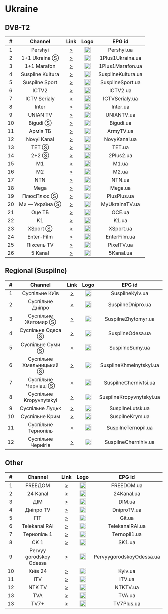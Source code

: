 <h1>Ukraine</h1>

<h2>DVB-T2</h2>

| #  |     Channel      |                                                                                                                                                                                                                                                                                                                 Link                                                                                                                                                                                                                                                                                                                  |                                                                                      Logo                                                                                      |       EPG id       |
|:--:|:----------------:|:-------------------------------------------------------------------------------------------------------------------------------------------------------------------------------------------------------------------------------------------------------------------------------------------------------------------------------------------------------------------------------------------------------------------------------------------------------------------------------------------------------------------------------------------------------------------------------------------------------------------------------------:|:------------------------------------------------------------------------------------------------------------------------------------------------------------------------------:|:------------------:|
| 1  |     Pershyi      |                                                                                                                                                                                                                                                                                         [>](https://ext.cdn.nashnet.tv/228.0.2.45/index.m3u8)                                                                                                                                                                                                                                                                                         |                                                            <img height="20" src="https://i.imgur.com/osTQLED.png"/>                                                            |     Pershyi.ua     |
| 2  |  1+1 Ukraina Ⓢ   |                                                                                                                                                                                                                                                                                         [>](http://212.79.122.11:5014/udp/239.255.6.49:1234)                                                                                                                                                                                                                                                                                          |                                                            <img height="20" src="https://i.imgur.com/FlG7npq.png"/>                                                            |  1Plus1Ukraina.ua  |
| 3  |   1+1 Marafon    |                                                                                                                                                                                                                                                                    [>](http://trn03.bozztv.com/gin-1plus1/index.m3u8)                                                                                                                                                                                                                                                                     |                                                            <img height="20" src="https://i.imgur.com/smQKa2G.png"/>                                                            |  1Plus1Marafon.ua  |
| 4  | Suspilne Kultura |                                                                                                                                                                                                                                                                                        [>](https://ext.cdn.nashnet.tv/228.0.0.141/index.m3u8)                                                                                                                                                                                                                                                                                         |          <img height="20" src="https://upload.wikimedia.org/wikipedia/commons/thumb/2/27/Suspilne_Kultura_%282022%29.svg/640px-Suspilne_Kultura_%282022%29.svg.png"/>          | SuspilneKultura.ua |
| 5  |  Suspilne Sport  |                                                                                                                                                                                                                                                                         [>](http://cdnua05.hls.tv/934/hls/8743361621b245838bee193c9ec28322/4856/stream.m3u8)                                                                                                                                                                                                                                                                          |                                                            <img height="20" src="https://i.imgur.com/16IhU0M.png"/>                                                            |  SuspilneSport.ua  |
| 6  |      ICTV2       |                                                                                                                                                                                                                                                                         [>](http://cdnua05.hls.tv/919/hls/8743361621b245838bee193c9ec28322/4835/stream.m3u8)                                                                                                                                                                                                                                                                          |                                                            <img height="20" src="https://i.imgur.com/J4zlRGv.png"/>                                                            |      ICTV2.ua      |
| 7  |   ICTV Serialy   |                                                                                                                                                                                                                                                                         [>](http://cdnua05.hls.tv/624/hls/f62d71219200da4130d13b21d23fb23c/4896/stream.m3u8)                                                                                                                                                                                                                                                                          |                                    <img height="20" src="https://upload.wikimedia.org/wikipedia/commons/7/7a/ICTV_Serialy_%282024%29.png"/>                                    |   ICTVSerialy.ua   |
| 8  |      Inter       |                                                                                                                                                                                                                                                                                         [>](http://212.79.122.11:5014/udp/239.255.6.25:1234)                                                                                                                                                                                                                                                                                          |                                                            <img height="20" src="https://i.imgur.com/R06gbuT.png"/>                                                            |      Inter.ua      |
| 9  |     UNIAN TV     |                                                                                                                                                                                                                                                                    [>](https://m3u8.ott.blue/watch/236/index.m3u8?geo=auto&token=94450098895765784220366841698509)                                                                                                                                                                                                                                                                    |                                                            <img height="20" src="https://i.imgur.com/Alu78zn.png"/>                                                            |     UNIANTV.ua     |
| 10 |     Bigudi Ⓢ     |                                                                                                                                                                                                                                                                                         [>](http://212.79.122.11:5014/udp/239.255.6.13:1234)                                                                                                                                                                                                                                                                                          | <img height="20" src="https://upload.wikimedia.org/wikipedia/commons/thumb/8/84/Bigudi_%28Ukraine%29_%281-st_logo%29.svg/627px-Bigudi_%28Ukraine%29_%281-st_logo%29.svg.png"/> |     Bigudi.ua      |
| 11 |     Армія ТБ     |                                                                                                                                                                                                                                                                  [>](https://m3u8.ott.blue/watch/7572/index.m3u8?geo=auto&token=94450098895765784220366841698509%20)                                                                                                                                                                                                                                                                  |               <img height="20" src="https://upload.wikimedia.org/wikipedia/commons/thumb/f/f8/ArmyTV_logo_%282023%29.svg/640px-ArmyTV_logo_%282023%29.svg.png"/>               |     ArmyTV.ua      |
| 12 |   Novyi Kanal    |                                                                                                                                                                                                                                                                                         [>](http://212.79.122.11:5014/udp/239.255.6.38:1234)                                                                                                                                                                                                                                                                                          |                                                            <img height="20" src="https://i.imgur.com/4JhqpPM.png"/>                                                            |    NovyKanal.ua    |
| 13 |      TET Ⓢ       |                                                                                                                                                                                                                                                                                         [>](http://212.79.122.11:5014/udp/239.255.6.11:1234)                                                                                                                                                                                                                                                                                          |                             <img height="20" src="https://upload.wikimedia.org/wikipedia/commons/thumb/3/31/TET_logo.svg/640px-TET_logo.svg.png"/>                             |       TET.ua       |
| 14 |      2+2 Ⓢ       |                                                                                                                                                                                                                                                                                         [>](http://212.79.122.11:5014/udp/239.255.6.14:1234)                                                                                                                                                                                                                                                                                          |                      <img height="20" src="https://upload.wikimedia.org/wikipedia/commons/thumb/a/a4/2%2B2_logo_2017.svg/640px-2%2B2_logo_2017.svg.png"/>                      |     2Plus2.ua      |
| 15 |        M1        |                                                                                                                                                                                                                                                                                         [>](http://212.79.122.11:5014/udp/239.255.6.28:1234)                                                                                                                                                                                                                                                                                          |     <img height="20" src="https://upload.wikimedia.org/wikipedia/commons/thumb/a/a9/M1_%28Ukraine%29_%282001-2021%29.svg/768px-M1_%28Ukraine%29_%282001-2021%29.svg.png"/>     |       M1.ua        |
| 16 |        M2        |                                                                                                                                                                                                                                                                                               [>](https://live.m2.tv/hls3/stream.m3u8)                                                                                                                                                                                                                                                                                                |                                                            <img height="20" src="https://i.imgur.com/AfcBWCg.png"/>                                                            |       M2.ua        |
| 17 |       NTN        |                                                                                                                                                                                                                                                                                       [>](https://edge3.iptv.macc.com.ua/img/ntn_3/index.m3u8)                                                                                                                                                                                                                                                                                        |                <img height="20" src="https://upload.wikimedia.org/wikipedia/commons/thumb/d/d1/NTNUA_logo_%282013%29.svg/640px-NTNUA_logo_%282013%29.svg.png"/>                |       NTN.ua       |
| 18 |       Mega       |                                                                                                                                                                                                                                                                                         [>](http://212.79.122.11:5014/udp/239.255.6.40:1234)                                                                                                                                                                                                                                                                                          |                                                            <img height="20" src="https://i.imgur.com/F1v69tn.png"/>                                                            |      Mega.ua       |
| 19 |    ПлюсПлюс Ⓢ    |                                                                                                                                                                                                                                                                                         [>](http://212.79.122.11:5014/udp/239.255.6.12:1234)                                                                                                                                                                                                                                                                                          |                           <img height="20" src="https://upload.wikimedia.org/wikipedia/commons/thumb/b/bd/PLUSPLUSUA.svg/640px-PLUSPLUSUA.svg.png"/>                           |    PlusPlus.ua     |
| 20 |  Ми — Україна Ⓢ  |                                                                                                                                                                                                                                                                                          [>](http://212.79.122.11:5014/udp/239.255.6.7:1234)                                                                                                                                                                                                                                                                                          |                                                            <img height="20" src="https://i.imgur.com/nkatL7Q.png"/>                                                            |   MyUkrainaTV.ua   |
| 21 |      Оце ТБ      |                                                                                                                                                                                                                                                                                          [>](http://212.79.122.11:5014/udp/239.255.6.4:1234)                                                                                                                                                                                                                                                                                          |                  <img height="20" src="https://upload.wikimedia.org/wikipedia/commons/thumb/8/8f/OCE_logo_%282017%29.svg/640px-OCE_logo_%282017%29.svg.png"/>                  |       OCE.ua       |
| 22 |        K1        |                                                                                                                                                                                                                                                                                         [>](http://212.79.122.11:5014/udp/239.255.6.41:1234)                                                                                                                                                                                                                                                                                          |                         <img height="20" src="https://upload.wikimedia.org/wikipedia/commons/thumb/a/a4/K1_Logo_2014.svg/655px-K1_Logo_2014.svg.png"/>                         |       K1.ua        |
| 23 |     XSport Ⓢ     |                                                                                                                                                                                                                                                                         [>](http://cdnua05.hls.tv/946/hls/8743361621b245838bee193c9ec28322/3999/stream.m3u8)                                                                                                                                                                                                                                                                          |                                                            <img height="20" src="https://i.imgur.com/CHDcfrT.png"/>                                                            |     XSport.ua      |
| 24 |    Enter-Film    |                                                                                                                                                                                                                                                                                         [>](http://212.79.122.11:5014/udp/239.255.6.31:1234)                                                                                                                                                                                                                                                                                          |                <img height="20" src="https://upload.wikimedia.org/wikipedia/commons/thumb/8/8e/Enter-FilmUA_%282013%29.png/819px-Enter-FilmUA_%282013%29.png"/>                |    EnterFilm.ua    |
| 25 |    Піксель TV    |                                                                                                                                                                                                                                                                                         [>](http://212.79.122.11:5014/udp/239.255.6.30:1234)                                                                                                                                                                                                                                                                                          |                          <img height="20" src="https://upload.wikimedia.org/wikipedia/commons/thumb/9/98/PixelUalogo.svg/640px-PixelUalogo.svg.png"/>                          |     PixelTV.ua     |
| 26 |     5 Kanal      | [>](https://776067.live.tvstitch.com/stream.m3u8?m=aHR0cHM6Ly9jZG4uZHl2eWFwcC5jb20vNS1jaGFubmVsL3ZpZGVvLm0zdTg%2FdG9rZW49ZXlKaGJHY2lPaUpJVXpJMU5pSXNJblI1Y0NJNklrcFhWQ0o5LmV5SnBjQ0k2SWpKaE1EWTZOVGt3TWpveE0yTXdPakE2WlRobFlqbzJNRGM0T2pSa01qcG1OV01pTENKMWMyVnlYMkZuWlc1MElqb2lUVzk2YVd4c1lWd3ZOUzR3SUNoWGFXNWtiM2R6SUU1VUlERXdMakE3SUZkcGJqWTBPeUI0TmpRN0lISjJPakV6Tmk0d0tTQkhaV05yYjF3dk1qQXhNREF4TURFZ1JtbHlaV1p2ZUZ3dk1UTTJMakFpTENKbGVIQWlPakUzTkRFNE1UUTVPVEI5Lkllb2JDR0NtVDVOd1pKSjdzNEhLaVIzb01IZVhpQ2dnZVp5WjZ6YWxodGM%3D&channel=1&u=b048004d-9363-4406-9b23-cb12b731d6e4&gdpr_consent=%7Bgdpr_consent%7D&givn=%7Bgivn%7D) |                       <img height="20" src="https://upload.wikimedia.org/wikipedia/commons/thumb/2/2c/Logo_5_Channel.svg/480px-Logo_5_Channel.svg.png"/>                       |     5Kanal.ua      |


<h2>Regional (Suspilne)</h2>

| #  |         Channel          |                                         Link                                         |                                                                          Logo                                                                          |          EPG id          |
|:--:|:------------------------:|:------------------------------------------------------------------------------------:|:------------------------------------------------------------------------------------------------------------------------------------------------------:|:------------------------:|
| 1  |      Суспільне Київ      |                [>](https://ext.cdn.nashnet.tv/228.0.0.41/index.m3u8)                 | <img height="20" src="https://upload.wikimedia.org/wikipedia/commons/thumb/6/66/Suspilne_Kyiv_%282022%29.svg/640px-Suspilne_Kyiv_%282022%29.svg.png"/> |     SuspilneKyiv.ua      |
| 2  |     Суспільне Дніпро     | [>](http://cdnua05.hls.tv/648/hls/f62d71219200da4130d13b21d23fb23c/4786/stream.m3u8) |                                                <img height="20" src="https://i.imgur.com/nMHd9FK.png"/>                                                |    SuspilneDnipro.ua     |
| 3  |   Суспільне Житомир Ⓢ    | [>](http://cdnua05.hls.tv/647/hls/f62d71219200da4130d13b21d23fb23c/4787/stream.m3u8) |                                                <img height="20" src="https://i.imgur.com/lCv1Xaq.png"/>                                                |   SuspilneZhytomyr.ua    |
| 4  |    Суспільне Одеса Ⓢ     | [>](http://cdnua05.hls.tv/653/hls/f62d71219200da4130d13b21d23fb23c/4833/stream.m3u8) |                                                <img height="20" src="https://i.imgur.com/giTdUK9.png"/>                                                |     SuspilneOdesa.ua     |
| 5  |     Суспільне Суми Ⓢ     | [>](http://cdnua05.hls.tv/630/hls/f62d71219200da4130d13b21d23fb23c/4798/stream.m3u8) |                                                <img height="20" src="https://i.imgur.com/U5GQiUz.png"/>                                                |     SuspilneSumy.ua      |
| 6  | Суспільне Хмельницький Ⓢ | [>](http://cdnua05.hls.tv/632/hls/f62d71219200da4130d13b21d23fb23c/4800/stream.m3u8) |                                                <img height="20" src="https://i.imgur.com/uoTcTbU.png"/>                                                | SuspilneKhmelnytskyi.ua  |
| 7  |   Суспільне Чернівці Ⓢ   | [>](http://cdnua05.hls.tv/643/hls/f62d71219200da4130d13b21d23fb23c/4790/stream.m3u8) |                                                <img height="20" src="https://i.imgur.com/mzYRGp2.png"/>                                                |  SuspilneChernivtsi.ua   |
| 8  | Суспільне Kropyvnytskyi  | [>](http://cdnua05.hls.tv/650/hls/f62d71219200da4130d13b21d23fb23c/4788/stream.m3u8) |                                                <img height="20" src="https://i.imgur.com/zzYJr87.png"/>                                                | SuspilneKropyvnytskyi.ua |
| 9  |     Суспільне Луцьк      |                 [>](http://193.107.168.98:7006/play/508/index.m3u8)                  |                                                <img height="20" src="https://i.imgur.com/QIin5nZ.png"/>                                                |     SuspilneLutsk.ua     |
| 10 |      Суспільне Крим      |                [>](https://ext.cdn.nashnet.tv/228.0.0.71/index.m3u8)                 |                                                <img height="20" src="https://i.imgur.com/m7znCes.png"/>                                                |     SuspilneKrym.ua      |
| 11 |   Суспільне Тернопіль    | [>](http://cdnua05.hls.tv/647/hls/f62d71219200da4130d13b21d23fb23c/4789/stream.m3u8) |                                                <img height="20" src="https://i.imgur.com/rxXyCY7.png"/>                                                |   SuspilneTernopil.ua    |
| 12 |    Суспільне Чернігів    | [>](http://cdnua05.hls.tv/645/hls/f62d71219200da4130d13b21d23fb23c/4791/stream.m3u8) |                                                <img height="20" src="https://i.imgur.com/WBChVXj.png"/>                                                |   SuspilneChernihiv.ua   |


<h2>Other</h2>

| #  |         Channel         |                                       Link                                       |                                                               Logo                                                               |          EPG id           |
|:--:|:-----------------------:|:--------------------------------------------------------------------------------:|:--------------------------------------------------------------------------------------------------------------------------------:|:-------------------------:|
| 1  |         FREEДOM         |          [>](http://95.67.106.242/mobile-app/main/freedom/master.m3u8)           | <img height="20" src="https://upload.wikimedia.org/wikipedia/commons/thumb/f/f2/FreeDOMUAlogo.svg/512px-FreeDOMUAlogo.svg.png"/> |        FREEDOM.ua         |
| 2  |        24 Kanal         | [>](http://streamvideol1.luxnet.ua/news24/smil:news24.stream.smil/playlist.m3u8) |              <img height="20" src="https://pbs.twimg.com/profile_images/1498285886714298374/EMSJzC-0_400x400.jpg"/>              |        24Kanal.ua         |
| 3  |           ДІМ           |               [>](http://212.79.122.11:5014/udp/239.255.6.18:1234)               |                                     <img height="20" src="https://i.imgur.com/3cjaXIF.png"/>                                     |          DIM.ua           |
| 4  |        Дніпро TV        |           [>](http://vcdn1.produck.company:1935/out/dtv/playlist.m3u8)           |                                     <img height="20" src="https://i.imgur.com/mbPTVh1.png"/>                                     |        DniproTV.ua        |
| 5  |           ГІТ           |                     [>](https://stream.uagit.tv/gittv.m3u8)                      |                                     <img height="20" src="https://i.imgur.com/b5K5Uwh.png"/>                                     |          Git.ua           |
| 6  |      Telekanal RAI      |                    [>](https://stream.rai.ua/rai/stream.m3u8)                    |                                     <img height="20" src="https://i.imgur.com/Ouv51WB.png"/>                                     |      TelekanalRAI.ua      |
| 7  |       Тернопіль 1       |               [>](https://ott.columbus.te.ua/ternopil1/index.m3u8)               |                                     <img height="20" src="https://i.imgur.com/f5EtIzV.png"/>                                     |       	Ternopil1.ua       |
| 8  |          CK 1           |        [>](http://cdn10.live-tv.od.ua:8081/sk1zt/sk1zt-abr/playlist.m3u8)        |                                     <img height="20" src="https://i.imgur.com/XiXwr5h.png"/>                                     |          	SK1.ua          |
| 9  | Pervyy gorodskoy Odessa |            [>](https://live.1tv.od.ua/stream1/channel1/playlist.m3u8)            |                                     <img height="20" src="https://i.imgur.com/8qdc6aO.png"/>                                     | 	PervyygorodskoyOdessa.ua |
| 10 |         Київ 24         |              [>](https://ext.cdn.nashnet.tv/228.0.0.15/index.m3u8)               |                                     <img height="20" src="https://i.imgur.com/TVuCY4N.png"/>                                     |         	Kyiv.ua          |
| 11 |           ITV           |           [>](http://cdn10.live-tv.od.ua:8081/itvrv/abr/playlist.m3u8)           |                                     <img height="20" src="https://i.imgur.com/NZdT9yJ.png"/>                                     |          	ITV.ua          |
| 12 |         NTK TV          |                    [>](http://stream.ntktv.ua/s/ntk/ntk.m3u8)                    |                     <img height="20" src="https://www.ntktv.ua/bitrix/templates/ntk_copy/images/logo.png"/>                      |         	NTKTV.ua         |
| 13 |           TVA           |          [>](https://hls.cdn.ua/tva.ua_live/livestream/chunklist_.m3u8)          |                                     <img height="20" src="https://i.imgur.com/PtTQ5lv.png"/>                                     |          	TVA.ua          |
| 13 |          TV7+           |                    [>](https://tv7plus.com/hls/tv7_site.m3u8)                    |                                     <img height="20" src="https://i.imgur.com/PcTDZ8e.png"/>                                     |        	TV7Plus.ua        |

